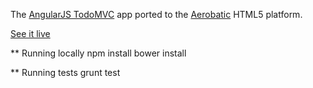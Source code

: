 The [AngularJS TodoMVC](https://github.com/tastejs/todomvc/tree/gh-pages/architecture-examples/angularjs) app ported to the [Aerobatic](http://www.aerobatic.io) HTML5 platform.

[See it live](http://todomvc-angular.aerobaticapp.com)

** Running locally
  npm install
  bower install

** Running tests
  grunt test
